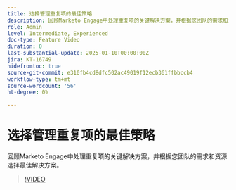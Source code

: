 ```yaml
---
title: 选择管理重复项的最佳策略
description: 回顾Marketo Engage中处理重复项的关键解决方案，并根据您团队的需求和资源选择最佳解决方案。
role: Admin
level: Intermediate, Experienced
doc-type: Feature Video
duration: 0
last-substantial-update: 2025-01-10T00:00:00Z
jira: KT-16749
hidefromtoc: true
source-git-commit: e310fb4cd8dfc502ac49019f12ecb361ffbbccb4
workflow-type: tm+mt
source-wordcount: '56'
ht-degree: 0%

---
```



# 选择管理重复项的最佳策略

回顾Marketo Engage中处理重复项的关键解决方案，并根据您团队的需求和资源选择最佳解决方案。

>[!VIDEO](https://video.tv.adobe.com/v/3429502/?learn=on&enablevpops)
